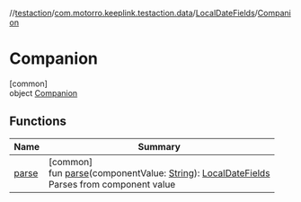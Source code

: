 //[testaction](../../../../index.md)/[com.motorro.keeplink.testaction.data](../../index.md)/[LocalDateFields](../index.md)/[Companion](index.md)

# Companion

[common]\
object [Companion](index.md)

## Functions

| Name | Summary |
|---|---|
| [parse](parse.md) | [common]<br>fun [parse](parse.md)(componentValue: [String](https://kotlinlang.org/api/latest/jvm/stdlib/kotlin/-string/index.html)): [LocalDateFields](../index.md)<br>Parses from component value |
